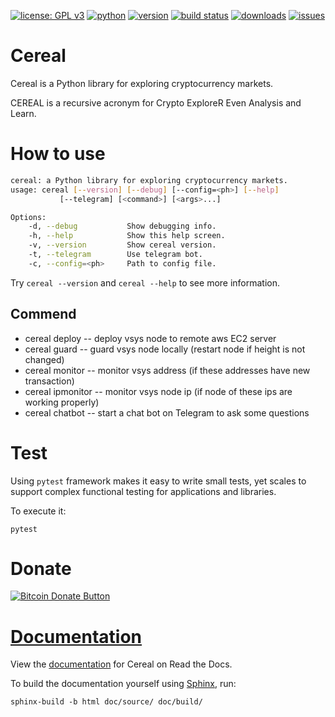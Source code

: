 [![license: GPL v3](https://img.shields.io/badge/license-GPLv3-blue.svg)](/LICENSE)
[![python](https://img.shields.io/badge/python-3.7-green.svg)]()
[![version](https://img.shields.io/badge/version-2019.7-ff69b4.svg)](/cereal/cereal/version.py)
[![build status](https://travis-ci.com/Icermli/cereal.svg?token=pojzrPMupy6Wy7FYdwHH&branch=master)](https://travis-ci.com/Icermli/cereal)
[![downloads](https://img.shields.io/github/downloads/Icermli/cereal/total.svg)]()
[![issues](https://img.shields.io/github/issues/Icermli/cereal.svg)](https://github.com/Icermli/cereal/issues)

# Cereal

Cereal is a Python library for exploring cryptocurrency markets.

CEREAL is a recursive acronym for Crypto ExploreR Even Analysis and Learn.

# How to use

```bash
cereal: a Python library for exploring cryptocurrency markets.
usage: cereal [--version] [--debug] [--config=<ph>] [--help]
           [--telegram] [<command>] [<args>...]

Options:
    -d, --debug           Show debugging info.
    -h, --help            Show this help screen.
    -v, --version         Show cereal version.
    -t, --telegram        Use telegram bot.
    -c, --config=<ph>     Path to config file.
```

Try `cereal --version` and `cereal --help` to see more information.

## Commend

- cereal deploy -- deploy vsys node to remote aws EC2 server
- cereal guard -- guard vsys node locally (restart node if height is not changed)
- cereal monitor -- monitor vsys address (if these addresses have new transaction)
- cereal ipmonitor -- monitor vsys node ip (if node of these ips are working properly)
- cereal chatbot -- start a chat bot on Telegram to ask some questions


# Test

Using `pytest` framework makes it easy to write small tests, yet scales to support complex functional testing for applications and libraries.

To execute it:

```
pytest
```

# Donate

[![Bitcoin Donate Button](https://icermli.github.io/cereal/donate/Bitcoin-Donate-button.png)](https://icermli.github.io/cereal/donate/index.html)

# [Documentation](https://icermli.github.io/cereal/doc/build/)

View the [documentation](https://icermli.github.io/cereal/doc/build/)
for Cereal on Read the Docs.

To build the documentation yourself using [Sphinx](http://www.sphinx-doc.org/), run:

```
sphinx-build -b html doc/source/ doc/build/
```
